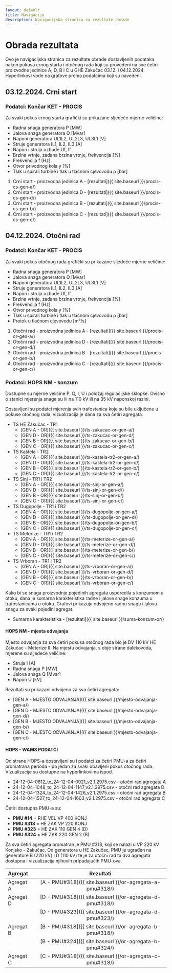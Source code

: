 ```yaml
---
layout: default
title: Navigacija
description: Navigacijska stranica za rezultate obrade
---
```


# Obrada rezultata

Ovo je navigacijska stranica za rezultate obrade dostavljenih podataka nakon pokusa
crnog starta i otočnog rada koji su provedeni na sve četiri proizvodne jedinice A, D, B i C u GHE Zakučac
03.12. i 04.12.2024. Hyperlinkovi vode na grafove prema podatcima koji su navedeni. 

## 03.12.2024. Crni start

### Podatci: Končar KET - PROCIS
Za svaki pokus crnog starta grafički su prikazane sljedeće mjerne veličine:
* Radna snaga generatora P [MW\]
* Jalova snaga generatora Q [Mvar\]
* Naponi generatora UL1L2, UL2L3, UL3L1 \[V\]
* Struje generatora IL1, IL2, IL3 \[A\]
* Napon i struja uzbude Uf, If
* Brzina vrtnje, zadana brzina vrtnje, frekvencija \[%\]
* Frekvencija f \[Hz\]
* Otvor privodnog kola y \[%]
* Tlak u spirali turbine i tlak u tlačnom cjevovodu p \[bar\]


1. Crni start - proizvodna jedinica A - [rezultati]({{ site.baseurl }}/procis-cs-gen-a/)
2. Crni start - proizvodna jedinica D - [rezultati]({{ site.baseurl }}/procis-cs-gen-d/)
3. Crni start - proizvodna jedinica B - [rezultati]({{ site.baseurl }}/procis-cs-gen-b/)
4. Crni start - proizvodna jedinica C - [rezultati]({{ site.baseurl }}/procis-cs-gen-c/)

## 04.12.2024. Otočni rad

### Podatci: Končar KET - PROCIS
Za svaki pokus otočnog rada grafički su prikazane sljedeće mjerne veličine:
* Radna snaga generatora P [MW\]
* Jalova snaga generatora Q [Mvar\]
* Naponi generatora UL1L2, UL2L3, UL3L1 \[V\]
* Struje generatora IL1, IL2, IL3 \[A\]
* Napon i struja uzbude Uf, If 
* Brzina vrtnje, zadana brzina vrtnje, frekvencija \[%\]
* Frekvencija f \[Hz\]
* Otvor privodnog kola y \[%]
* Tlak u spirali turbine i tlak u tlačnom cjevovodu p \[bar\]
* Protok u tlačnom cjevovodu \[m³/s]

1. Otočni rad - proizvodna jedinica A - [rezultati]({{ site.baseurl }}/procis-or-gen-a/)
2. Otočni rad - proizvodna jedinica D - [rezultati]({{ site.baseurl }}/procis-or-gen-d/)
3. Otočni rad - proizvodna jedinica B - [rezultati]({{ site.baseurl }}/procis-or-gen-b/)
4. Otočni rad - proizvodna jedinica C - [rezultati]({{ site.baseurl }}/procis-or-gen-c/)

### Podatci: HOPS NM - konzum
Dostupne su mjerne veličine P, Q, I, U i položaj regulacijske sklopke. 
Ovisno o stanici mjerenja snage su ili na 110 kV ili na 35 kV naponskoj razini.

Dostavljeni su podatci mjerenja svih trafostanica koje su bile uključene u pokuse otočnog rada, vizualizacija je dana za sva četiri agregata.
 
* TS HE Zakučac - TR1
    * [GEN A - OR]({{ site.baseurl }}/ts-zakucac-or-gen-a/)
    * [GEN D - OR]({{ site.baseurl }}/ts-zakucac-or-gen-d/)
    * [GEN B - OR]({{ site.baseurl }}/ts-zakucac-or-gen-b/)
    * [GEN C - OR]({{ site.baseurl }}/ts-zakucac-or-gen-c/)     
* TS Kaštela - TR2 
    * [GEN A - OR]({{ site.baseurl }}/ts-kastela-tr2-or-gen-a/)
    * [GEN D - OR]({{ site.baseurl }}/ts-kastela-tr2-or-gen-d/)
    * [GEN B - OR]({{ site.baseurl }}/ts-kastela-tr2-or-gen-b/)
    * [GEN C - OR]({{ site.baseurl }}/ts-kastela-tr2-or-gen-c/)
* TS Sinj - TR1 i TR2
    * [GEN A - OR]({{ site.baseurl }}/ts-sinj-or-gen-a/)
    * [GEN D - OR]({{ site.baseurl }}/ts-sinj-or-gen-d/)
    * [GEN B - OR]({{ site.baseurl }}/ts-sinj-or-gen-b/)
    * [GEN C - OR]({{ site.baseurl }}/ts-sinj-or-gen-c/)
* TS Dugopolje - TR1 i TR2
    * [GEN A - OR]({{ site.baseurl }}/ts-dugopolje-or-gen-a/)
    * [GEN D - OR]({{ site.baseurl }}/ts-dugopolje-or-gen-d/)
    * [GEN B - OR]({{ site.baseurl }}/ts-dugopolje-or-gen-b/)
    * [GEN C - OR]({{ site.baseurl }}/ts-dugopolje-or-gen-c/)
* TS Meterize - TR1 i TR2
    * [GEN A - OR]({{ site.baseurl }}/ts-meterize-or-gen-a/)
    * [GEN D - OR]({{ site.baseurl }}/ts-meterize-or-gen-d/)
    * [GEN B - OR]({{ site.baseurl }}/ts-meterize-or-gen-b/)
    * [GEN C - OR]({{ site.baseurl }}/ts-meterize-or-gen-c/)
* TS Vrboran - TR1 i TR2
    * [GEN A - OR]({{ site.baseurl }}/ts-vrboran-or-gen-a/)
    * [GEN D - OR]({{ site.baseurl }}/ts-vrboran-or-gen-d/)
    * [GEN B - OR]({{ site.baseurl }}/ts-vrboran-or-gen-b/)
    * [GEN C - OR]({{ site.baseurl }}/ts-vrboran-or-gen-c/)

Kako bi se snaga proizvodnje pojedinih agregata usporedila s konzumom u otoku, 
dana je sumarna karakteristika radne i jalove snage konzuma u trafostanicama u otoku.
Grafovi prikazuju odvojeno radnu snagu i jalovu snagu za svaki pojedini agregat.

* Sumarna karakteristika - [rezultati]({{ site.baseurl }}/suma-konzum-or/)

#### HOPS NM - mjesta odvajanja

Mjesto odvajanja za sva četiri pokusa otočnog rada bio je DV 110 kV HE Zakučac - Meterize II.
Na mjestu odvajanja, s obje strane dalekovoda, mjerene su sljedeće veličine:
* Struja I [A\]
* Radna snaga P [MW\]
* Jalova snaga Q \[Mvar\]
* Napon U \[kV\]

Rezultati su prikazani odvojeno za sva četiri agregata:
* [GEN A - MJESTO ODVAJANJA]({{ site.baseurl }}/mjesto-odvajanja-gen-a/)
* [GEN D - MJESTO ODVAJANJA]({{ site.baseurl }}/mjesto-odvajanja-gen-d/)
* [GEN B - MJESTO ODVAJANJA]({{ site.baseurl }}/mjesto-odvajanja-gen-b/)
* [GEN C - MJESTO ODVAJANJA]({{ site.baseurl }}/mjesto-odvajanja-gen-c/)


#### HOPS - WAMS PODATCI

Od strane HOPS-a dostavljeni su i podatci za četiri PMU-a za četiri promatrana perioda - po 
jedan za svaki obavljeni pokus otočnog rada. Vizualizacije su dostupne na hyperlinkovima ispod.
* 24-12-04-0812_to_24-12-04-0921_v2.1.2975.csv - otočni rad agregata A
* 24-12-04-1048_to_24-12-04-1147_v2.1.2975.csv - otočni rad agregata D
* 24-12-04-1324_to_24-12-04-1426_v2.1.2975.csv - otočni rad agregata B
* 24-12-04-1527_to_24-12-04-1603_v2.1.2975.csv - otočni rad agregata C

Četiri dostupna PMU-a su:
* **PMU #14** = RHE VEL VP 400 KONJ
* **PMU #318** = HE ZAK VP 220 KONJ
* **PMU #323** = HE ZAK 110 GEN 4 (D)
* **PMU #324** = HE ZAK 220 GEN 2 (B)

Za sva četiri agregata promatran je PMU #318, koji se nalazi u VP 220 kV Konjsko - Zakučac.
Od generatora u HE Zakučac, PMU je ugrađen na generatore B (220 kV) i D (110 kV) te je za otočni rad
ta dva agregata dostupna i vizualizacija njihovih pripadajućih PMU-ova.


| Agregat | Rezultati                                                |
| :------ |:-------------------------------------------------------: | 
|Agregat A| [A - PMU#318]({{ site.baseurl }}/or-agregata-a-pmu#318/) |
|Agregat D| [D - PMU#318]({{ site.baseurl }}/or-agregata-d-pmu#318/) |
|         | [D - PMU#323]({{ site.baseurl }}/or-agregata-d-pmu#323/) |
|Agregat B| [B - PMU#318]({{ site.baseurl }}/or-agregata-b-pmu#318/) |
|         | [B - PMU#324]({{ site.baseurl }}/or-agregata-b-pmu#324/) |
|Agregat C| [C - PMU#318]({{ site.baseurl }}/or-agregata-c-pmu#318/) |

